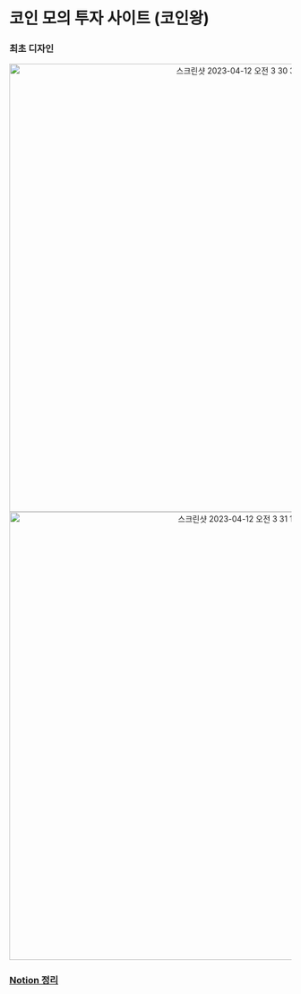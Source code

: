 # 코인 모의 투자 사이트 (코인왕)

### 최초 디자인 
<div align="center">
<img width="800" alt="스크린샷 2023-04-12 오전 3 30 39" src="https://user-images.githubusercontent.com/48472989/231256522-94f9bd1c-e85a-432d-bf99-aaff8d6e53e1.png">
</div>
<div align="center">
<img width="800" alt="스크린샷 2023-04-12 오전 3 31 13" src="https://user-images.githubusercontent.com/48472989/231256651-531ed246-ce74-4c04-9ab7-a64ef4478b81.png">
</div>

### [Notion 정리](https://puzzle-musician-212.notion.site/Coin-King-2b13de3735de4a05a82e801f35d5b65b)
